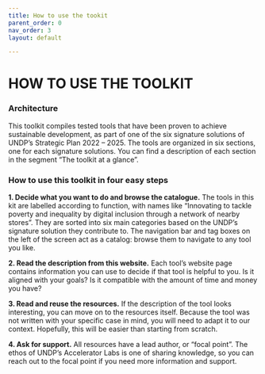 ```yaml
---
title: How to use the tookit
parent_order: 0
nav_order: 3
layout: default

---
```

# HOW TO USE THE TOOLKIT

### Architecture 

This toolkit compiles tested tools that have been proven to achieve sustainable development, as part of one of the six signature solutions of UNDP’s Strategic Plan 2022 – 2025. The tools are organized in six sections, one for each signature solutions. You can find a description of each section in the segment “The toolkit at a glance”. 

### How to use this toolkit in four easy steps

**1. Decide what you want to do and browse the catalogue.**
The tools in this kit are labelled according to function, with names like “Innovating to tackle poverty and inequality by digital inclusion through a network of nearby stores”. They are sorted into six main categories based on the UNDP’s signature solution they contribute to. The navigation bar and tag boxes on the left of the screen act as a catalog: browse them to navigate to any tool you like.

**2. Read the description from this website.**
Each tool’s website page contains information you can use to decide if that tool is helpful to you. Is it aligned with your goals? Is it compatible with the amount of time and money you have? 

**3. Read and reuse the resources.**
If the description of the tool looks interesting, you can move on to the resources itself. Because the tool was not written with your specific case in mind, you will need to adapt it to our context. Hopefully, this will be easier than starting from scratch. 

**4. Ask for support.**
All resources have a lead author, or “focal point”. The ethos of UNDP’s Accelerator Labs is one of sharing knowledge, so you can reach out to the focal point if you need more information and support. 

